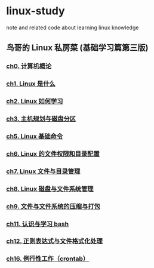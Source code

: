 # linux-study

note and related code about learning linux knowledge

## 鸟哥的 Linux 私房菜 (基础学习篇第三版)

### [ch0. 计算机概论](./%E9%B8%9F%E5%93%A5%E7%9A%84Linux%E7%A7%81%E6%88%BF%E8%8F%9C/ch0/ch0.md)

### [ch1. Linux 是什么](./%E9%B8%9F%E5%93%A5%E7%9A%84Linux%E7%A7%81%E6%88%BF%E8%8F%9C/ch1/ch1.md)

### [ch2. Linux 如何学习](./%E9%B8%9F%E5%93%A5%E7%9A%84Linux%E7%A7%81%E6%88%BF%E8%8F%9C//ch2/ch2.md)

### [ch3. 主机规划与磁盘分区](./%E9%B8%9F%E5%93%A5%E7%9A%84Linux%E7%A7%81%E6%88%BF%E8%8F%9C/ch3/ch3.md)

### [ch5. Linux 基础命令](./%E9%B8%9F%E5%93%A5%E7%9A%84Linux%E7%A7%81%E6%88%BF%E8%8F%9C/ch5/Linux%20%E5%9F%BA%E7%A1%80%E5%91%BD%E4%BB%A4.md)

### [ch6. Linux 的文件权限和目录配置](./%E9%B8%9F%E5%93%A5%E7%9A%84Linux%E7%A7%81%E6%88%BF%E8%8F%9C/ch6/ch6.md)

### [ch7. Linux 文件与目录管理](./%E9%B8%9F%E5%93%A5%E7%9A%84Linux%E7%A7%81%E6%88%BF%E8%8F%9C/ch7/ch7.md)

### [ch8. Linux 磁盘与文件系统管理](./%E9%B8%9F%E5%93%A5%E7%9A%84Linux%E7%A7%81%E6%88%BF%E8%8F%9C/ch8/ch8.md)

### [ch9. 文件与文件系统的压缩与打包](./%E9%B8%9F%E5%93%A5%E7%9A%84Linux%E7%A7%81%E6%88%BF%E8%8F%9C/ch9/ch9.md)

### [ch11. 认识与学习 bash](./%E9%B8%9F%E5%93%A5%E7%9A%84Linux%E7%A7%81%E6%88%BF%E8%8F%9C/ch11/ch11.md)

### [ch12. 正则表达式与文件格式化处理](./%E9%B8%9F%E5%93%A5%E7%9A%84Linux%E7%A7%81%E6%88%BF%E8%8F%9C/ch12/ch12.md)

### [ch16. 例行性工作（crontab）](./%E9%B8%9F%E5%93%A5%E7%9A%84Linux%E7%A7%81%E6%88%BF%E8%8F%9C/ch16/ch16.md)
